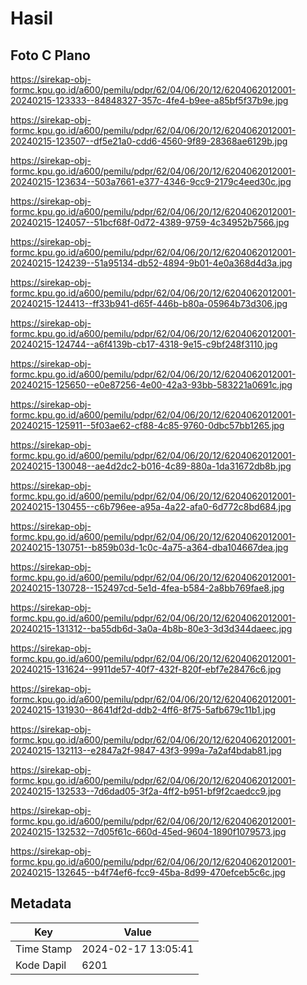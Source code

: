 # Hasil

## Foto C Plano

https://sirekap-obj-formc.kpu.go.id/a600/pemilu/pdpr/62/04/06/20/12/6204062012001-20240215-123333--84848327-357c-4fe4-b9ee-a85bf5f37b9e.jpg

https://sirekap-obj-formc.kpu.go.id/a600/pemilu/pdpr/62/04/06/20/12/6204062012001-20240215-123507--df5e21a0-cdd6-4560-9f89-28368ae6129b.jpg

https://sirekap-obj-formc.kpu.go.id/a600/pemilu/pdpr/62/04/06/20/12/6204062012001-20240215-123634--503a7661-e377-4346-9cc9-2179c4eed30c.jpg

https://sirekap-obj-formc.kpu.go.id/a600/pemilu/pdpr/62/04/06/20/12/6204062012001-20240215-124057--51bcf68f-0d72-4389-9759-4c34952b7566.jpg

https://sirekap-obj-formc.kpu.go.id/a600/pemilu/pdpr/62/04/06/20/12/6204062012001-20240215-124239--51a95134-db52-4894-9b01-4e0a368d4d3a.jpg

https://sirekap-obj-formc.kpu.go.id/a600/pemilu/pdpr/62/04/06/20/12/6204062012001-20240215-124413--ff33b941-d65f-446b-b80a-05964b73d306.jpg

https://sirekap-obj-formc.kpu.go.id/a600/pemilu/pdpr/62/04/06/20/12/6204062012001-20240215-124744--a6f4139b-cb17-4318-9e15-c9bf248f3110.jpg

https://sirekap-obj-formc.kpu.go.id/a600/pemilu/pdpr/62/04/06/20/12/6204062012001-20240215-125650--e0e87256-4e00-42a3-93bb-583221a0691c.jpg

https://sirekap-obj-formc.kpu.go.id/a600/pemilu/pdpr/62/04/06/20/12/6204062012001-20240215-125911--5f03ae62-cf88-4c85-9760-0dbc57bb1265.jpg

https://sirekap-obj-formc.kpu.go.id/a600/pemilu/pdpr/62/04/06/20/12/6204062012001-20240215-130048--ae4d2dc2-b016-4c89-880a-1da31672db8b.jpg

https://sirekap-obj-formc.kpu.go.id/a600/pemilu/pdpr/62/04/06/20/12/6204062012001-20240215-130455--c6b796ee-a95a-4a22-afa0-6d772c8bd684.jpg

https://sirekap-obj-formc.kpu.go.id/a600/pemilu/pdpr/62/04/06/20/12/6204062012001-20240215-130751--b859b03d-1c0c-4a75-a364-dba104667dea.jpg

https://sirekap-obj-formc.kpu.go.id/a600/pemilu/pdpr/62/04/06/20/12/6204062012001-20240215-130728--152497cd-5e1d-4fea-b584-2a8bb769fae8.jpg

https://sirekap-obj-formc.kpu.go.id/a600/pemilu/pdpr/62/04/06/20/12/6204062012001-20240215-131312--ba55db6d-3a0a-4b8b-80e3-3d3d344daeec.jpg

https://sirekap-obj-formc.kpu.go.id/a600/pemilu/pdpr/62/04/06/20/12/6204062012001-20240215-131624--9911de57-40f7-432f-820f-ebf7e28476c6.jpg

https://sirekap-obj-formc.kpu.go.id/a600/pemilu/pdpr/62/04/06/20/12/6204062012001-20240215-131930--8641df2d-ddb2-4ff6-8f75-5afb679c11b1.jpg

https://sirekap-obj-formc.kpu.go.id/a600/pemilu/pdpr/62/04/06/20/12/6204062012001-20240215-132113--e2847a2f-9847-43f3-999a-7a2af4bdab81.jpg

https://sirekap-obj-formc.kpu.go.id/a600/pemilu/pdpr/62/04/06/20/12/6204062012001-20240215-132533--7d6dad05-3f2a-4ff2-b951-bf9f2caedcc9.jpg

https://sirekap-obj-formc.kpu.go.id/a600/pemilu/pdpr/62/04/06/20/12/6204062012001-20240215-132532--7d05f61c-660d-45ed-9604-1890f1079573.jpg

https://sirekap-obj-formc.kpu.go.id/a600/pemilu/pdpr/62/04/06/20/12/6204062012001-20240215-132645--b4f74ef6-fcc9-45ba-8d99-470efceb5c6c.jpg


## Metadata

| Key        | Value               |
| ---------- | ------------------- |
| Time Stamp | 2024-02-17 13:05:41 |
| Kode Dapil | 6201                |



